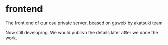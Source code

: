 # frontend
The front end of our osu private server, beased on guweb by akatsuki team

Now still developing. We would publish the details later after we done the work.
